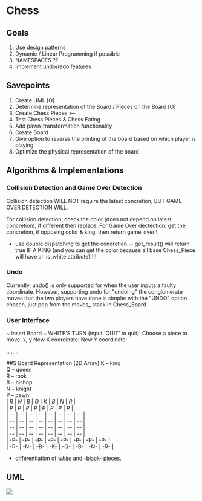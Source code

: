 # Chess

## Goals
1. Use design patterns
2. Dynamic / Linear Programming if possible
3. NAMESPACES ??
4. Implement undo/redo features 

## Savepoints
1. Create UML [O]
2. Determine representation of the Board / Pieces on the Board [O]
3. Create Chess Pieces  <--
4. Test Chess Pieces & Chess Eating
5. Add pawn-transformation functionality
6. Create Board 
7. Give option to reverse the printing of the board based on which player is playing
8. Optimize the physical representation of the board

## Algorithms & Implementations
### Collision Detection and Game Over Detection
Collision detection WILL NOT require the latest concretion, BUT GAME OVER DETECTION WILL.

For collision detection: check the color (does not depend on latest concretion), if different then replace. 
For Game Over dectection: get the concretion, if opposing color & king, then return game_over.\
- use double dispatching to get the concretion -- get_result() will return true IF A KING (and you can get the color because all base Chess_Piece will have an is_white attribute)!!!!

### Undo
Currently, undo() is only supported for when the user inputs a faulty coordinate. However, supporting undo for "undoing" the conglomerate moves that the two players have done is simple: with the "UNDO" option chosen, just pop from the moves_ stack in Chess_Board.

### User Interface
~ insert Board ~
WHITE'S TURN (input 'QUIT' to quit):
Choose a piece to move: x, y
New X coordinate:
New Y coordinate: 

..
..
..

##$ Board Representation (2D Array)
K – king <br>
Q – queen <br>
R – rook <br>
B – bishop <br>
N – knight <br>
P – pawn <br>
| *R* | *N* | *B* | *Q* | *K* | *B* | *N* | *R* | <br>
| *P* | *P* | *P* | *P* | *P* | *P* | *P* | *P* | <br>
|  -- |  -- |  -- |  -- |  -- |  -- |  -- |  -- | <br>
|  -- |  -- |  -- |  -- |  -- |  -- |  -- |  -- | <br>
|  -- |  -- |  -- |  -- |  -- |  -- |  -- |  -- | <br>
|  -- |  -- |  -- |  -- |  -- |  -- |  -- |  -- | <br>
| -P- | -P- | -P- | -P- | -P- | -P- | -P- | -P- | <br>
| -R- | -N- | -B- | -K- | -Q- | -B- | -N- | -R- | <br>

* differentiation of *white* and -black- pieces.


## UML
[![](https://mermaid.ink/img/pako:eNrtWm1v2zYQ_iuchgZqaqPfhcBAk2BDUQzrkmH7UBcCLdE2YVl0Kdq1lya_fXyRLFIkLasojAlTviThPXdH8R4eySOfgoSkKIiCJINFcY_hgsI1mOaA_7x6BR5QBhkmebHEm0K13i1RUcQfMUoQGI9J-f8tgTS1ATffxmPwEX7NPaIPOF9MfcI_KcyLOaHrWBNV6HeUwkOsOeed-TYxe6OQTjPKwx9bhNpRt7hYkk0r7IGQVSvoQ44XS-b45PgXmDBCD6XLDCar2CFu0ft7iRly69maf-ECc5nU_BWuUfz7DtGqVcErNTmg8e0WZylSCmUADIEeGVODcAVHEDnD7gTvwD2a4xxLptXku0VLuMOEwgy8BY-MbhO2Ff9IFVTUJoRhIA0XP5Xqks4GpZ6UQPz8DPZxBAr8D4qZ3npwtiYkI5RLZoRkejsfWN5fLnhkPFi15I3uNpTaSnkE9pX9EThUf77WNV90VUOC9ijZMhTOxLhGOs-vPHYjsCM41W3gIubdyXDazYz54dLMDnIr4Zn4bZ6S0NGdBWLxXgiaY65EB79IDmrocCWEKi5CagUmwwVTfY_XZIcKV69gkqANC3eRa64Y-OeKxops7llv0Q7nFucaTd0J53StU-91J7RkAu-UDCv_bVLUrT6QtVdkFWvyJVOi8GdSzJ0AbVx7zpQ6A_96xT-x8fsx_APnEVA49GbEFykdKNQrCsnN-yVzmHTo5ZAlPSd1KaWBeL0injoPXpJ5yqOXemWHupKvtDqwr1fsE2WGS3JP-PMyT3amK--kxYF1_dqvybrVJXmnPHqZV3aoK_dKqwP7esI-Ud4T41pwv-AeMSR7AN4CUbAEomApbCUrWUd2Fv6OZc4nT4muAoTeSpwbsRON4UYAInludXyxgRGHjDaM3BC2gdTC3YYSaba1S3I6eAhEUbHNmMmFRlqwysb6KI_BQog5G6hNJ0uzMfwt8v_v4NflcXnr8YA2HIpypu5p7EmgYEZY5AStcu6NRvSJjhL5wZUlNLPOKeOQbCjOmSsjFAxSp-DIHFcqEv03FgZbn1VFymqwnVXLK8_gJxIiNX2ZWLNy3VQXoGaGbUwc-_rKiJBcQ2LDy6fPnz7rEMuCPuQusbEuHU1eGVovJ61-TyD_Y7G6OhENdWX1niEKrUxmBkS77bTmRG3AsRMwBhOmO5gnKHRvJ1KSI886HPIgRGB_LM9H5t1ajSWbsivXIDRR4MqJG08s4LUr99xRJPNN8zbOXn2r60lj9U2EOoo3onC71wJV3xQbOCoPDJF2w2qLPaH3qMzKo29kXO66IB67XrVVucGMjle9PojHslfti6oVRfqttQPgMetTWsnKZ1TexDvmhvdKeQhpX0PqfV0whLQ3Ia0XwJlaph1rUzPsxpMM4yj_VU7yuWIBX-ZOvCOplWaSRrVSy6OVslapd6Kxfzwhm4lGRcX2E7-9nip12ihldVRfWRWJjgZmVhm3o4EvZ94xeL-gcQl2tnonnrkeAHXb3b5x2WiQpRUxUKYPlOGbSfn4C4F3s4KfBBJWbiVvbqqGycTe3xrSkw8Fawfvc74z5-kKHT0cW0wXx-UQAD9S-xi_obJ2EYyCNaJriNMgCuRUmAZsidZoGkT8zxTNIT_sT4OREulvMQWinDxcsKW7UifjXwTpNBAiPpjP3AXcMvJ4yJMgmsOsQKNgu0n54lEaOraiVHTpt_LZp_j1_C_opdSF?type=png)](https://mermaid.live/edit#pako:eNrtWm1v2zYQ_iuchgZqaqPfhcBAk2BDUQzrkmH7UBcCLdE2YVl0Kdq1lya_fXyRLFIkLasojAlTviThPXdH8R4eySOfgoSkKIiCJINFcY_hgsI1mOaA_7x6BR5QBhkmebHEm0K13i1RUcQfMUoQGI9J-f8tgTS1ATffxmPwEX7NPaIPOF9MfcI_KcyLOaHrWBNV6HeUwkOsOeed-TYxe6OQTjPKwx9bhNpRt7hYkk0r7IGQVSvoQ44XS-b45PgXmDBCD6XLDCar2CFu0ft7iRly69maf-ECc5nU_BWuUfz7DtGqVcErNTmg8e0WZylSCmUADIEeGVODcAVHEDnD7gTvwD2a4xxLptXku0VLuMOEwgy8BY-MbhO2Ff9IFVTUJoRhIA0XP5Xqks4GpZ6UQPz8DPZxBAr8D4qZ3npwtiYkI5RLZoRkejsfWN5fLnhkPFi15I3uNpTaSnkE9pX9EThUf77WNV90VUOC9ijZMhTOxLhGOs-vPHYjsCM41W3gIubdyXDazYz54dLMDnIr4Zn4bZ6S0NGdBWLxXgiaY65EB79IDmrocCWEKi5CagUmwwVTfY_XZIcKV69gkqANC3eRa64Y-OeKxops7llv0Q7nFucaTd0J53StU-91J7RkAu-UDCv_bVLUrT6QtVdkFWvyJVOi8GdSzJ0AbVx7zpQ6A_96xT-x8fsx_APnEVA49GbEFykdKNQrCsnN-yVzmHTo5ZAlPSd1KaWBeL0injoPXpJ5yqOXemWHupKvtDqwr1fsE2WGS3JP-PMyT3amK--kxYF1_dqvybrVJXmnPHqZV3aoK_dKqwP7esI-Ud4T41pwv-AeMSR7AN4CUbAEomApbCUrWUd2Fv6OZc4nT4muAoTeSpwbsRON4UYAInludXyxgRGHjDaM3BC2gdTC3YYSaba1S3I6eAhEUbHNmMmFRlqwysb6KI_BQog5G6hNJ0uzMfwt8v_v4NflcXnr8YA2HIpypu5p7EmgYEZY5AStcu6NRvSJjhL5wZUlNLPOKeOQbCjOmSsjFAxSp-DIHFcqEv03FgZbn1VFymqwnVXLK8_gJxIiNX2ZWLNy3VQXoGaGbUwc-_rKiJBcQ2LDy6fPnz7rEMuCPuQusbEuHU1eGVovJ61-TyD_Y7G6OhENdWX1niEKrUxmBkS77bTmRG3AsRMwBhOmO5gnKHRvJ1KSI886HPIgRGB_LM9H5t1ajSWbsivXIDRR4MqJG08s4LUr99xRJPNN8zbOXn2r60lj9U2EOoo3onC71wJV3xQbOCoPDJF2w2qLPaH3qMzKo29kXO66IB67XrVVucGMjle9PojHslfti6oVRfqttQPgMetTWsnKZ1TexDvmhvdKeQhpX0PqfV0whLQ3Ia0XwJlaph1rUzPsxpMM4yj_VU7yuWIBX-ZOvCOplWaSRrVSy6OVslapd6Kxfzwhm4lGRcX2E7-9nip12ihldVRfWRWJjgZmVhm3o4EvZ94xeL-gcQl2tnonnrkeAHXb3b5x2WiQpRUxUKYPlOGbSfn4C4F3s4KfBBJWbiVvbqqGycTe3xrSkw8Fawfvc74z5-kKHT0cW0wXx-UQAD9S-xi_obJ2EYyCNaJriNMgCuRUmAZsidZoGkT8zxTNIT_sT4OREulvMQWinDxcsKW7UifjXwTpNBAiPpjP3AXcMvJ4yJMgmsOsQKNgu0n54lEaOraiVHTpt_LZp_j1_C_opdSF)
